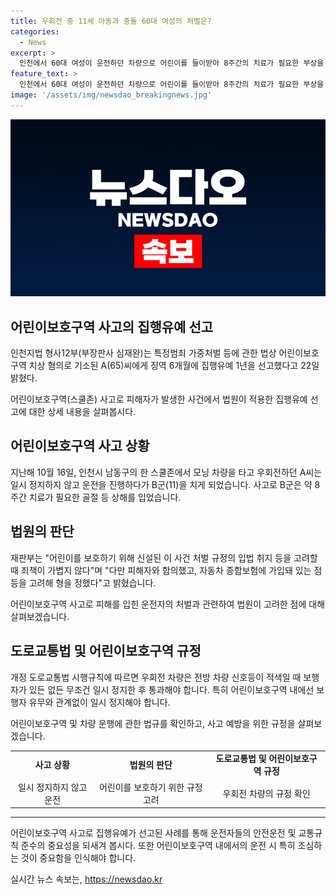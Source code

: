 ```yaml
---
title: 우회전 중 11세 아동과 충돌 60대 여성의 처벌은?
categories:
  - News
excerpt: >
  인천에서 60대 여성이 운전하던 차량으로 어린이를 들이받아 8주간의 치료가 필요한 부상을 입힌 사건에서, 법정에서 징역 6개월에 집행유예 1년을 선고받은 A씨의 사건이 화제다. 피해자와의 합의와 보험에 가입돼 있던 점 등을 고려해 경감된 형량에 대한 논란이 일었다. 도로교통법 시행규칙에 따르면 어린이보호구역 내 우회전 차량은 보행자 유무와 관계없이 일시 정지해야 하지만, 해당 사고 당시 이를 지키지 않았던 A씨의 죄책감을 놓칠 수 없다.
feature_text: >
  인천에서 60대 여성이 운전하던 차량으로 어린이를 들이받아 8주간의 치료가 필요한 부상을 입힌 사건에서, 법정에서 징역 6개월에 집행유예 1년을 선고받은 A씨의 사건이 화제다. 피해자와의 합의와 보험에 가입돼 있던 점 등을 고려해 경감된 형량에 대한 논란이 일었다. 도로교통법 시행규칙에 따르면 어린이보호구역 내 우회전 차량은 보행자 유무와 관계없이 일시 정지해야 하지만, 해당 사고 당시 이를 지키지 않았던 A씨의 죄책감을 놓칠 수 없다.
image: '/assets/img/newsdao_breakingnews.jpg'
---
```


<p><img src="/assets/img/newsdao_breakingnews.jpg" alt="implanttips 속보" /></p>

<h2 data-ke-size="size26">어린이보호구역 사고의 집행유예 선고</h2>

<p data-ke-size="size16">인천지법 형사12부(부장판사 심재완)는 특정범죄 가중처벌 등에 관한 법상 어린이보호구역 치상 혐의로 기소된 A(65)씨에게 징역 6개월에 집행유예 1년을 선고했다고 22일 밝혔다.</p>

<p data-ke-size="size16">어린이보호구역(스쿨존) 사고로 피해자가 발생한 사건에서 법원이 적용한 집행유예 선고에 대한 상세 내용을 살펴봅시다.</p>

<h2 data-ke-size="size24">어린이보호구역 사고 상황</h2>

<p data-ke-size="size16">지난해 10월 16일, 인천시 남동구의 한 스쿨존에서 모닝 차량을 타고 우회전하던 A씨는 일시 정지하지 않고 운전을 진행하다가 B군(11)을 치게 되었습니다. 사고로 B군은 약 8주간 치료가 필요한 골절 등 상해를 입었습니다.</p>

<h2 data-ke-size="size24">법원의 판단</h2>

<p data-ke-size="size16">재판부는 "어린이를 보호하기 위해 신설된 이 사건 처벌 규정의 입법 취지 등을 고려할 때 죄책이 가볍지 않다"며 "다만 피해자와 합의했고, 자동차 종합보험에 가입돼 있는 점 등을 고려해 형을 정했다"고 밝혔습니다.</p>

<p data-ke-size="size16">어린이보호구역 사고로 피해를 입힌 운전자의 처벌과 관련하여 법원이 고려한 점에 대해 살펴보겠습니다.</p>

<h2 data-ke-size="size24">도로교통법 및 어린이보호구역 규정</h2>

<p data-ke-size="size16">개정 도로교통법 시행규칙에 따르면 우회전 차량은 전방 차량 신호등이 적색일 때 보행자가 있든 없든 무조건 일시 정지한 후 통과해야 합니다. 특히 어린이보호구역 내에선 보행자 유무와 관계없이 일시 정지해야 합니다.</p>

<p data-ke-size="size16">어린이보호구역 및 차량 운행에 관한 법규를 확인하고, 사고 예방을 위한 규정을 살펴보겠습니다.</p>

<table>
  <tr>
    <td style="text-align: center; height: 17px;"><b>사고 상황</b></td>
    <td style="text-align: center; height: 17px;"><b>법원의 판단</b></td>
    <td style="text-align: center; height: 17px;"><b>도로교통법 및 어린이보호구역 규정</b></td>
  </tr>
  <tr>
    <td style="text-align: center; height: 17px;">일시 정지하지 않고 운전</td>
    <td style="text-align: center; height: 17px;">어린이를 보호하기 위한 규정 고려</td>
    <td style="text-align: center; height: 17px;">우회전 차량의 규정 확인</td>
  </tr>
</table>

<hr>

<p data-ke-size="size16">어린이보호구역 사고로 집행유예가 선고된 사례를 통해 운전자들의 안전운전 및 교통규칙 준수의 중요성을 되새겨 봅시다. 또한 어린이보호구역 내에서의 운전 시 특히 조심하는 것이 중요함을 인식해야 합니다.</p>
실시간 뉴스 속보는, <a href="https://newsdao.kr" rel="dofollow">https://newsdao.kr</a>


